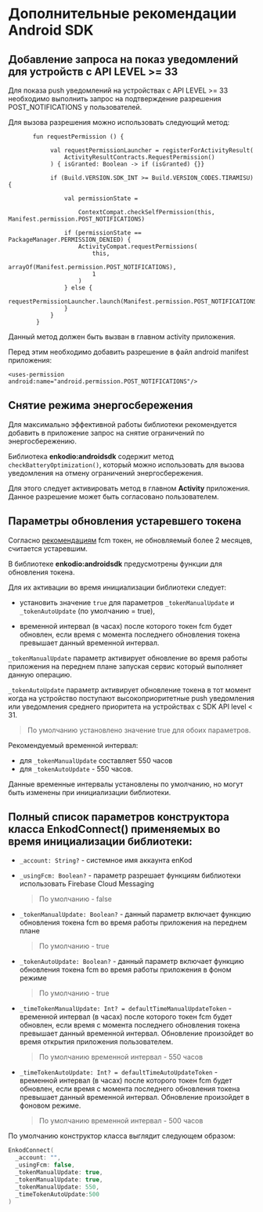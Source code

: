 ﻿# Дополнительные рекомендации Android SDK

## Добавление запроса на показ уведомлений для устройств с API LEVEL >= 33 

Для показа push уведомлений на устройствах с API LEVEL >= 33 необходимо выполнить запрос на подтверждение разрешения POST_NOTIFICATIONS у пользователей.

Для вызова разрешения можно использовать следующий метод:

```
       fun requestPermission () {

            val requestPermissionLauncher = registerForActivityResult(
                ActivityResultContracts.RequestPermission()
            ) { isGranted: Boolean -> if (isGranted) {}}

            if (Build.VERSION.SDK_INT >= Build.VERSION_CODES.TIRAMISU) {

                val permissionState =

                    ContextCompat.checkSelfPermission(this, Manifest.permission.POST_NOTIFICATIONS)

                if (permissionState == PackageManager.PERMISSION_DENIED) {
                    ActivityCompat.requestPermissions(
                        this,
                        arrayOf(Manifest.permission.POST_NOTIFICATIONS),
                        1
                    )
                } else {
                    requestPermissionLauncher.launch(Manifest.permission.POST_NOTIFICATIONS)
                }
            }
        }
```
Данный метод должен быть вызван в главном activity приложения. 

Перед этим необходимо добавить разрешение в файл android manifest приложения: 

```
<uses-permission android:name="android.permission.POST_NOTIFICATIONS"/>
```

## Снятие режима энергосбережения

Для максимально эффективной работы библиотеки рекомендуется добавить в приложение запрос на снятие ограничений по энергосбережению.

Библиотека **enkodio:androidsdk** содержит метод `checkBatteryOptimization()`, который можно использовать для вызова уведомления на отмену ограничений энергосбережения.

Для этого следует активировать метод в главном **Activity** приложения. Данное разрешение может быть согласовано пользователем.

## Параметры обновления устаревшего токена

Согласно [рекомендациям](https://firebase.google.com/docs/cloud-messaging/manage-tokens?hl=en) fcm токен, не обновляемый более 2 месяцев, считается устаревшим.

В библиотеке **enkodio:androidsdk** предусмотрены функции для обновления токена.

Для их активации во время инициализации библиотеки следует:

- установить значение `true` для параметров `_tokenManualUpdate` и `_tokenAutoUpdate` (по умолчанию = true), 

- временной интервал (в часах) после которого токен fcm будет обновлен, если время с момента последнего обновления токена превышает данный временной интервал.

`_tokenManualUpdate` параметр активирует обновление во время работы приложения на переднем плане запуская сервис который выполняет данную операцию.

`_tokenAutoUpdate` параметр активирует обновление токена в тот момент когда на устройство поступают высокоприоритетные push уведомления или уведомления среднего приоритета 
на устройствах c SDK API level < 31.

> По умолчанию установлено значение true для обоих параметров.

Рекомендуемый временной интервал:

- для `_tokenManualUpdate` составляет 550 часов
- для `_tokenAutoUpdate` - 550 часов.

Данные временные интервалы установлены по умолчанию, но могут быть изменены при инициализации библиотеки.

## Полный список параметров конструктора класса EnkodConnect() применяемых во время инициализации библиотеки:

- `_account: String?` - системное имя аккаунта enKod

- `_usingFcm: Boolean?` - параметр разрешает функциям библиотеки использовать Firebase Cloud Messaging 

  > По умолчанию - false

- `_tokenManualUpdate: Boolean?` - данный параметр включает функцию обновления токена fcm во время работы приложения на переднем плане

  > По умолчанию - true

- `_tokenAutoUpdate: Boolean?` - данный параметр включает функцию обновления токена fcm во время работы приложения в фоном режиме

  > По умолчанию - true

- `_timeTokenManualUpdate: Int? = defaultTimeManualUpdateToken` - временной интервал (в часах) после которого токен fcm будет обновлен, если время с момента последнего обновления токена превышает данный временной интервал.
Обновление произойдет во время открытия приложения пользователем.

  > По умолчанию временной интервал - 550 часов

- `_timeTokenAutoUpdate: Int? = defaultTimeAutoUpdateToken` - временной интервал (в часах) после которого токен fcm будет обновлен, если время с момента последнего обновления токена превышает данный временной интервал.
Обновление произойдет в фоновом режиме.

  > По умолчанию временной интервал - 500 часов

По умолчанию конструктор класса выглядит следующем образом:

```kotlin
EnkodConnect(
  _account: "",
  _usingFcm: false,
  _tokenManualUpdate: true,
  _tokenManualUpdate: true,
  _tokenManualUpdate: 550,
  _timeTokenAutoUpdate:500
)
```
